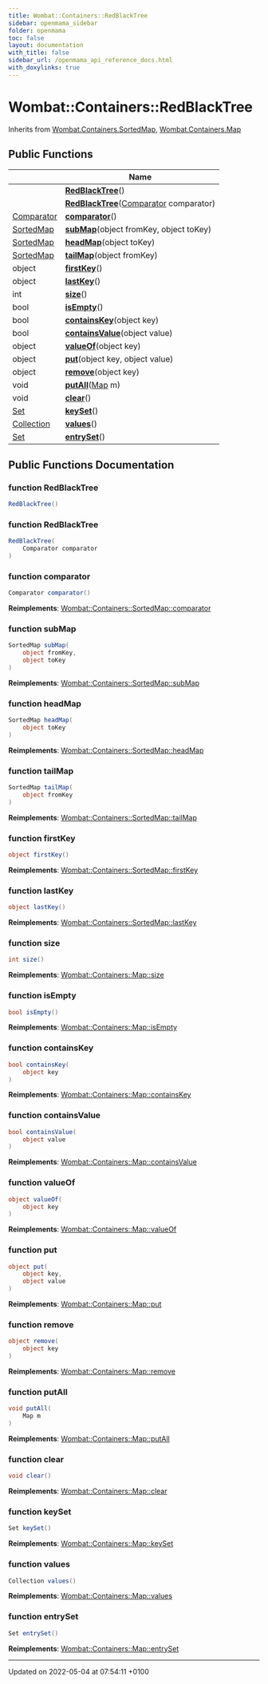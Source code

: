 ```yaml
---
title: Wombat::Containers::RedBlackTree
sidebar: openmama_sidebar
folder: openmama
toc: false
layout: documentation
with_title: false
sidebar_url: /openmama_api_reference_docs.html
with_doxylinks: true
---
```


# Wombat::Containers::RedBlackTree





Inherits from [Wombat.Containers.SortedMap](interfaceWombat_1_1Containers_1_1SortedMap.html), [Wombat.Containers.Map](interfaceWombat_1_1Containers_1_1Map.html)

## Public Functions

|                | Name           |
| -------------- | -------------- |
| | **[RedBlackTree](classWombat_1_1Containers_1_1RedBlackTree.html#function-redblacktree)**() |
| | **[RedBlackTree](classWombat_1_1Containers_1_1RedBlackTree.html#function-redblacktree)**([Comparator](interfaceWombat_1_1Containers_1_1Comparator.html) comparator) |
| [Comparator](interfaceWombat_1_1Containers_1_1Comparator.html) | **[comparator](classWombat_1_1Containers_1_1RedBlackTree.html#function-comparator)**() |
| [SortedMap](interfaceWombat_1_1Containers_1_1SortedMap.html) | **[subMap](classWombat_1_1Containers_1_1RedBlackTree.html#function-submap)**(object fromKey, object toKey) |
| [SortedMap](interfaceWombat_1_1Containers_1_1SortedMap.html) | **[headMap](classWombat_1_1Containers_1_1RedBlackTree.html#function-headmap)**(object toKey) |
| [SortedMap](interfaceWombat_1_1Containers_1_1SortedMap.html) | **[tailMap](classWombat_1_1Containers_1_1RedBlackTree.html#function-tailmap)**(object fromKey) |
| object | **[firstKey](classWombat_1_1Containers_1_1RedBlackTree.html#function-firstkey)**() |
| object | **[lastKey](classWombat_1_1Containers_1_1RedBlackTree.html#function-lastkey)**() |
| int | **[size](classWombat_1_1Containers_1_1RedBlackTree.html#function-size)**() |
| bool | **[isEmpty](classWombat_1_1Containers_1_1RedBlackTree.html#function-isempty)**() |
| bool | **[containsKey](classWombat_1_1Containers_1_1RedBlackTree.html#function-containskey)**(object key) |
| bool | **[containsValue](classWombat_1_1Containers_1_1RedBlackTree.html#function-containsvalue)**(object value) |
| object | **[valueOf](classWombat_1_1Containers_1_1RedBlackTree.html#function-valueof)**(object key) |
| object | **[put](classWombat_1_1Containers_1_1RedBlackTree.html#function-put)**(object key, object value) |
| object | **[remove](classWombat_1_1Containers_1_1RedBlackTree.html#function-remove)**(object key) |
| void | **[putAll](classWombat_1_1Containers_1_1RedBlackTree.html#function-putall)**([Map](interfaceWombat_1_1Containers_1_1Map.html) m) |
| void | **[clear](classWombat_1_1Containers_1_1RedBlackTree.html#function-clear)**() |
| [Set](interfaceWombat_1_1Containers_1_1Set.html) | **[keySet](classWombat_1_1Containers_1_1RedBlackTree.html#function-keyset)**() |
| [Collection](interfaceWombat_1_1Containers_1_1Collection.html) | **[values](classWombat_1_1Containers_1_1RedBlackTree.html#function-values)**() |
| [Set](interfaceWombat_1_1Containers_1_1Set.html) | **[entrySet](classWombat_1_1Containers_1_1RedBlackTree.html#function-entryset)**() |

## Public Functions Documentation

### function RedBlackTree

```csharp
RedBlackTree()
```


### function RedBlackTree

```csharp
RedBlackTree(
    Comparator comparator
)
```


### function comparator

```csharp
Comparator comparator()
```


**Reimplements**: [Wombat::Containers::SortedMap::comparator](interfaceWombat_1_1Containers_1_1SortedMap.html#function-comparator)


### function subMap

```csharp
SortedMap subMap(
    object fromKey,
    object toKey
)
```


**Reimplements**: [Wombat::Containers::SortedMap::subMap](interfaceWombat_1_1Containers_1_1SortedMap.html#function-submap)


### function headMap

```csharp
SortedMap headMap(
    object toKey
)
```


**Reimplements**: [Wombat::Containers::SortedMap::headMap](interfaceWombat_1_1Containers_1_1SortedMap.html#function-headmap)


### function tailMap

```csharp
SortedMap tailMap(
    object fromKey
)
```


**Reimplements**: [Wombat::Containers::SortedMap::tailMap](interfaceWombat_1_1Containers_1_1SortedMap.html#function-tailmap)


### function firstKey

```csharp
object firstKey()
```


**Reimplements**: [Wombat::Containers::SortedMap::firstKey](interfaceWombat_1_1Containers_1_1SortedMap.html#function-firstkey)


### function lastKey

```csharp
object lastKey()
```


**Reimplements**: [Wombat::Containers::SortedMap::lastKey](interfaceWombat_1_1Containers_1_1SortedMap.html#function-lastkey)


### function size

```csharp
int size()
```


**Reimplements**: [Wombat::Containers::Map::size](interfaceWombat_1_1Containers_1_1Map.html#function-size)


### function isEmpty

```csharp
bool isEmpty()
```


**Reimplements**: [Wombat::Containers::Map::isEmpty](interfaceWombat_1_1Containers_1_1Map.html#function-isempty)


### function containsKey

```csharp
bool containsKey(
    object key
)
```


**Reimplements**: [Wombat::Containers::Map::containsKey](interfaceWombat_1_1Containers_1_1Map.html#function-containskey)


### function containsValue

```csharp
bool containsValue(
    object value
)
```


**Reimplements**: [Wombat::Containers::Map::containsValue](interfaceWombat_1_1Containers_1_1Map.html#function-containsvalue)


### function valueOf

```csharp
object valueOf(
    object key
)
```


**Reimplements**: [Wombat::Containers::Map::valueOf](interfaceWombat_1_1Containers_1_1Map.html#function-valueof)


### function put

```csharp
object put(
    object key,
    object value
)
```


**Reimplements**: [Wombat::Containers::Map::put](interfaceWombat_1_1Containers_1_1Map.html#function-put)


### function remove

```csharp
object remove(
    object key
)
```


**Reimplements**: [Wombat::Containers::Map::remove](interfaceWombat_1_1Containers_1_1Map.html#function-remove)


### function putAll

```csharp
void putAll(
    Map m
)
```


**Reimplements**: [Wombat::Containers::Map::putAll](interfaceWombat_1_1Containers_1_1Map.html#function-putall)


### function clear

```csharp
void clear()
```


**Reimplements**: [Wombat::Containers::Map::clear](interfaceWombat_1_1Containers_1_1Map.html#function-clear)


### function keySet

```csharp
Set keySet()
```


**Reimplements**: [Wombat::Containers::Map::keySet](interfaceWombat_1_1Containers_1_1Map.html#function-keyset)


### function values

```csharp
Collection values()
```


**Reimplements**: [Wombat::Containers::Map::values](interfaceWombat_1_1Containers_1_1Map.html#function-values)


### function entrySet

```csharp
Set entrySet()
```


**Reimplements**: [Wombat::Containers::Map::entrySet](interfaceWombat_1_1Containers_1_1Map.html#function-entryset)


-------------------------------

Updated on 2022-05-04 at 07:54:11 +0100